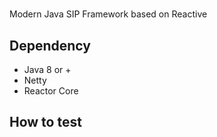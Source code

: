 
# 
Modern Java SIP Framework based on Reactive 



## Dependency 
- Java 8 or + 
- Netty 
- Reactor Core

## How to test




